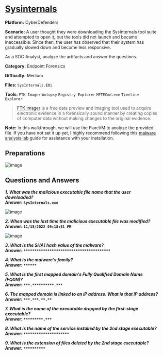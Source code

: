 # <a href="https://cyberdefenders.org/blueteam-ctf-challenges/sysinternals/">Sysinternals</a>

**Platform:** CyberDefenders

**Scenario:** A user thought they were downloading the SysInternals tool suite and attempted to open it, but the tools did not launch and became inaccessible. Since then, the user has observed that their system has gradually slowed down and become less responsive.

As a SOC Analyst, analyze the artifacts and answer the questions.

**Category:** Endpoint Forensics

**Difficulty:** Medium

**Files:** `SysInternals.E01`

**Tools:** `FTK Imager` `Autopsy` `Registry Explorer` `MFTECmd.exe` `Timeline Explorer`

> [FTK Imager](https://www.exterro.com/digital-forensics-software/ftk-imager) is a free data preview and imaging tool used to acquire electronic evidence in a forensically sound manner by creating copies of computer data without making changes to the original evidence.

**Note:** In this walkthrough, we will use the FlareVM to analyze the provided file. If you have not set it up yet, I highly recommend following this [malware analysis lab](https://github.com/mmhgwyjs/malware-analysis-lab/blob/main/README.md) guide for assistance with your installation.

## **Preparations**

![image](https://github.com/user-attachments/assets/ab7c4e12-adec-419b-8f1c-8ef0f61776cf)


## **Questions and Answers**

***1. What was the malicious executable file name that the user downloaded?***  
**Answer: `SysInternals.exe`**

![image](https://github.com/user-attachments/assets/8ba97c14-6021-438b-b8dc-109bbae05b4e)

***2. When was the last time the malicious executable file was modified?***  
**Answer: `11/15/2022 09:18:51 PM`**

![image](https://github.com/user-attachments/assets/5c62e966-e4c1-4a04-a148-7c76fbf1eded)

***3. What is the SHA1 hash value of the malware?***  
**Answer: `****************************************`**

***4. What is the malware's family?***  
**Answer: `******`**

***5. What is the first mapped domain's Fully Qualified Domain Name (FQDN)?***  
**Answer: `***.**********.***`**

***6. The mapped domain is linked to an IP address. What is that IP address?***  
**Answer: `***.***.**.**`**

***7. What is the name of the executable dropped by the first-stage executable?***  
**Answer: `*********.***`**

***8. What is the name of the service installed by the 2nd stage executable?***  
**Answer: `*********************`**

***9. What is the extension of files deleted by the 2nd stage executable?***  
**Answer: `**********`**
